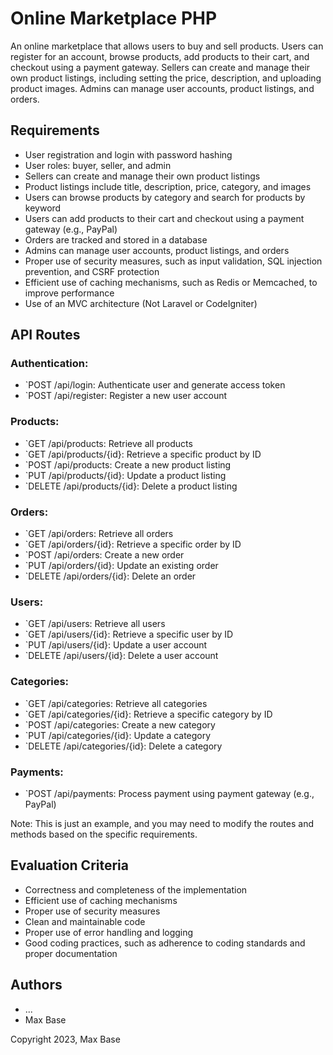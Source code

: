 # Online Marketplace PHP

An online marketplace that allows users to buy and sell products. Users can register for an account, browse products, add products to their cart, and checkout using a payment gateway. Sellers can create and manage their own product listings, including setting the price, description, and uploading product images. Admins can manage user accounts, product listings, and orders.

## Requirements

- User registration and login with password hashing
- User roles: buyer, seller, and admin
- Sellers can create and manage their own product listings
- Product listings include title, description, price, category, and images
- Users can browse products by category and search for products by keyword
- Users can add products to their cart and checkout using a payment gateway (e.g., PayPal)
- Orders are tracked and stored in a database
- Admins can manage user accounts, product listings, and orders
- Proper use of security measures, such as input validation, SQL injection prevention, and CSRF protection
- Efficient use of caching mechanisms, such as Redis or Memcached, to improve performance
- Use of an MVC architecture (Not Laravel or CodeIgniter)

## API Routes

### Authentication:

- `POST /api/login: Authenticate user and generate access token
- `POST /api/register: Register a new user account

### Products:

- `GET /api/products: Retrieve all products
- `GET /api/products/{id}: Retrieve a specific product by ID
- `POST /api/products: Create a new product listing
- `PUT /api/products/{id}: Update a product listing
- `DELETE /api/products/{id}: Delete a product listing

### Orders:

- `GET /api/orders: Retrieve all orders
- `GET /api/orders/{id}: Retrieve a specific order by ID
- `POST /api/orders: Create a new order
- `PUT /api/orders/{id}: Update an existing order
- `DELETE /api/orders/{id}: Delete an order

### Users:

- `GET /api/users: Retrieve all users
- `GET /api/users/{id}: Retrieve a specific user by ID
- `PUT /api/users/{id}: Update a user account
- `DELETE /api/users/{id}: Delete a user account

### Categories:
- `GET /api/categories: Retrieve all categories
- `GET /api/categories/{id}: Retrieve a specific category by ID
- `POST /api/categories: Create a new category
- `PUT /api/categories/{id}: Update a category
- `DELETE /api/categories/{id}: Delete a category

### Payments:

- `POST /api/payments: Process payment using payment gateway (e.g., PayPal)

Note: This is just an example, and you may need to modify the routes and methods based on the specific requirements.

## Evaluation Criteria

- Correctness and completeness of the implementation
- Efficient use of caching mechanisms
- Proper use of security measures
- Clean and maintainable code
- Proper use of error handling and logging
- Good coding practices, such as adherence to coding standards and proper documentation

## Authors

- ...
- Max Base

Copyright 2023, Max Base
